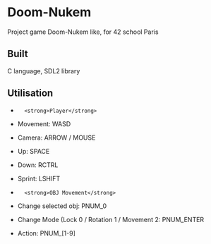 # Doom-Nukem
Project game Doom-Nukem like, for 42 school Paris

## Built
  C language, SDL2 library

## Utilisation

*       <strong>Player</strong>
* Movement:   WASD
* Camera:   ARROW / MOUSE
* Up:   SPACE
* Down:   RCTRL
* Sprint:   LSHIFT

*       <strong>OBJ Movement</strong>
* Change selected obj:  PNUM_0
* Change Mode (Lock 0 / Rotation 1 / Movement 2:
                        PNUM_ENTER
* Action: PNUM_[1-9]
